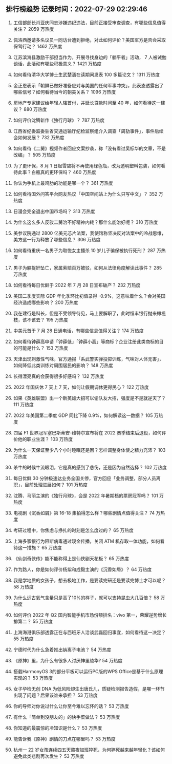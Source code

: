 
## 排行榜趋势 记录时间：2022-07-29 02:29:46
  
  1. 工信部部长肖亚庆同志涉嫌违纪违法，目前正接受审查调查，有哪些信息值得关注？ 2059 万热度
    
  2. 佩洛西邀请多名议员一同访台遭到拒绝，对此如何评价？美国军方是否会采取保驾行动？ 1462 万热度
    
  3. 江苏滨海县激励干部担当作为，开展寻找身边的「躺平者」活动， 7 人被诫勉谈话，此活动有哪些积极意义？ 1421 万热度
    
  4. 如何看待清华大学博士生武楚涵在读期间发表 100 多篇论文？ 1311 万热度
    
  5. 金正恩表示「朝鲜已做好准备应对与美国的任何军事冲突」，此表态透露出了哪些信号？如何看待当今的朝美关系？ 1096 万热度
    
  6. 房地产专家建议给年轻人降首付，并延长贷款时间至 40 年，如何看待这一建议？ 880 万热度
    
  7. 如何评价沈腾新作《独行月球》？ 787 万热度
    
  8. 江西省纪委监委驻省交通运输厅纪检监察组介入调查「周劼事件」，事件后续会如何发展？ 732 万热度
    
  9. 如何看待《二舅》视频作者回应文案抄袭，称「没有看过吴标华的文章，不是改编」？ 505 万热度
    
  10. 为了更环保，8 月 1 日起雪碧将不再使用绿色瓶，改为透明塑料包装，如何看待此事？白瓶真的更环保吗？ 460 万热度
    
  11. 你认为手机上最鸡肋的功能是哪一个？ 361 万热度
    
  12. 如何看待国外问答平台网友热议「中国空间站上为什么只写中文」？ 352 万热度
    
  13. 日漫会完全退出中国市场吗？ 313 万热度
    
  14. 为什么这么多人反驳二舅治不好精神内耗？那什么能治好呢？ 310 万热度
    
  15. 美参议院通过 2800 亿美元芯片法案，我使馆称坚决反对法案中的冷战思维，美方这一行为释放了哪些信息？ 306 万热度
    
  16. 如何看待重庆一名男子为取悦女主播杀 10 岁儿子骗保被执行死刑？ 287 万热度
    
  17. 男子为躲捉奸坠亡，家属索赔百万被驳，如何从法律角度解读此事件？ 285 万热度
    
  18. 如何看待每日优鲜于 2022 年 7 月 28 日宣布破产？ 232 万热度
    
  19. 美国二季度实际 GDP 年化季环比初值录得 -0.9%，这意味着什么？会对美国经济造成哪些影响？ 200 万热度
    
  20. 我在建行是科长，但是不受领导待见，马上要解职了，此时恒丰银行抛来橄榄枝，该不该去？ 195 万热度
    
  21. 中美元首于 7 月 28 日通电话，有哪些信息值得关注？ 174 万热度
    
  22. 如何看待钟薛高申请「钟薛低」「钟薛小高」等商标？企业注册此类商标的目的可能是什么？ 153 万热度
    
  23. 天津出现刺激性气味，官方通报「系武警实弹投掷训练，气味对人体无害」，如何降低此类训练对周围居民的影响？ 148 万热度
    
  24. 长得漂亮真的会获得很多好感吗？ 132 万热度
    
  25. 2022 年国庆休 7 天上 7 天，如何让假期调休更得民心？ 122 万热度
    
  26. 如果《英雄联盟》出一个新英雄大招可以偷队友大招，强度是不是就逆天了？ 111 万热度
    
  27. 2022 年美国第二季度 GDP 同比下降 0.9%，如何解读这一数据？ 105 万热度
    
  28. 四届 F1 世界冠军塞巴斯蒂安-维特尔宣布将在 2022 赛季结束后退役，如何评价他的职业生涯？ 103 万热度
    
  29. 为什么一天保证至少八个小时睡眠还是困？怎样调整身体使之精力充沛？ 103 万热度
    
  30. 杀牛的时候牛流眼泪，它是真的感到了悲伤，还是因为自然选择？ 102 万热度
    
  31. 每日优鲜 30 分钟极速达业务全国关停，官方回应「业务调整，部分人员离职」，目前处理进展如何？ 101 万热度
    
  32. 沈腾、马丽主演的《独行月球》，会是 2022 年暑期档的票房冠军吗？ 101 万热度
    
  33. 电视剧《沉香如屑》第 16-18 集拍得怎么样？哪些剧情点值得关注？ 74 万热度
    
  34. 考研过程中，你焦虑与挣扎的时刻是怎么度过的？ 65 万热度
    
  35. 上海多家银行为阻断病毒通过现金传播，关闭 ATM 机存取一体功能，如何看待这一措施？ 65 万热度
    
  36. 《仙剑奇侠传》能不能称得上是仙侠剧天花板？ 65 万热度
    
  37. 作为路人，你是如何评价杨紫和成毅主演的《沉香如屑》？ 64 万热度
    
  38. 我是学地质的女孩子，想去极地工作，是要读完研还是要读完博士才可以呢？ 58 万热度
    
  39. 为什么远古氧气含量只是高了10%的样子，就可以支持昆虫大几百倍？ 58 万热度
    
  40. 如何评价 2022 年 Q2 国内智能手机市场份额排名：vivo 第一，荣耀逆势增长排第二？ 55 万热度
    
  41. 上海海港俱乐部透露正在与西班牙人洽谈武磊回归事宜，如何看待这一决定？ 55 万热度
    
  42. 宁德时代为什么急着推出钠离子电池？ 54 万热度
    
  43. 《原神》里，为什么有很多人讨厌神里绫华? 54 万热度
    
  44. 搭载HarmonyOS 3的部分平板可以运行PC版的WPS Office是基于什么原理实现的？ 53 万热度
    
  45. 女子孕检无创 DNA 为低风险却生出唐氏儿，质疑检测报告造假，是哪一环节出现了问题？后果该谁来承担？ 53 万热度
    
  46. 你的导师对你说过什么让你至今难以忘怀的话？ 53 万热度
    
  47. 有什么「简单到没朋友的」的快手菜做法？ 53 万热度
    
  48. 你知道的最震惊的冷知识是什么？ 53 万热度
    
  49. 能告诉我《原神》剧情的刀点在哪里吗？ 53 万热度
    
  50. 杭州一 22 岁女孩连续四五天熬夜加班猝死，为何猝死越来越年轻化？该如何避免此类悲剧再次发生？ 53 万热度
    